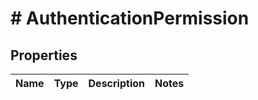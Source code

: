# # AuthenticationPermission

## Properties

Name | Type | Description | Notes
------------ | ------------- | ------------- | -------------

